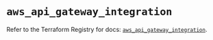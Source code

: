# `aws_api_gateway_integration`

Refer to the Terraform Registry for docs: [`aws_api_gateway_integration`](https://registry.terraform.io/providers/hashicorp/aws/5.47.0/docs/resources/api_gateway_integration).
